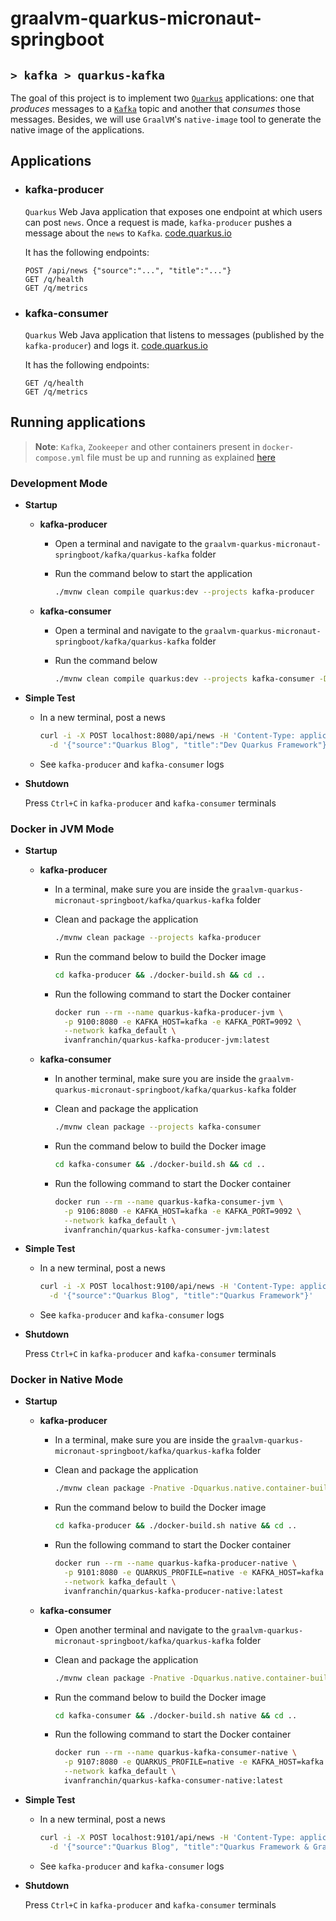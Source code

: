 # graalvm-quarkus-micronaut-springboot
## `> kafka > quarkus-kafka`

The goal of this project is to implement two [`Quarkus`](https://quarkus.io/) applications: one that _produces_ messages to a [`Kafka`](https://kafka.apache.org/) topic and another that _consumes_ those messages. Besides, we will use `GraalVM`'s `native-image` tool to generate the native image of the applications.

## Applications

- ### kafka-producer

  `Quarkus` Web Java application that exposes one endpoint at which users can post `news`. Once a request is made, `kafka-producer` pushes a message about the `news` to `Kafka`. [code.quarkus.io](https://code.quarkus.io/?g=com.ivanfranchin&a=quarkus-producer&j=17&e=hibernate-validator&e=smallrye-health&e=micrometer-registry-prometheus&e=messaging-kafka&e=rest-jackson)

  It has the following endpoints:
  ```text
  POST /api/news {"source":"...", "title":"..."}
  GET /q/health
  GET /q/metrics
  ```

- ### kafka-consumer

  `Quarkus` Web Java application that listens to messages (published by the `kafka-producer`) and logs it. [code.quarkus.io](https://code.quarkus.io/?g=com.ivanfranchin&a=quarkus-consumer&j=17&e=smallrye-health&e=micrometer-registry-prometheus&e=rest-jackson&e=messaging-kafka)

  It has the following endpoints:
  ```text
  GET /q/health
  GET /q/metrics
  ```

## Running applications

> **Note**: `Kafka`, `Zookeeper` and other containers present in `docker-compose.yml` file must be up and running as explained [here](https://github.com/ivangfr/graalvm-quarkus-micronaut-springboot/tree/master/kafka#start-environment)

### Development Mode

- **Startup**

  - **kafka-producer**

    - Open a terminal and navigate to the `graalvm-quarkus-micronaut-springboot/kafka/quarkus-kafka` folder

    - Run the command below to start the application
      ```bash
      ./mvnw clean compile quarkus:dev --projects kafka-producer
      ```

  - **kafka-consumer**

    - Open a terminal and navigate to the `graalvm-quarkus-micronaut-springboot/kafka/quarkus-kafka` folder

    - Run the command below
      ```bash
      ./mvnw clean compile quarkus:dev --projects kafka-consumer -Ddebug=5006 -Dquarkus.http.port=8081
      ```

- **Simple Test**

  - In a new terminal, post a news
    ```bash
    curl -i -X POST localhost:8080/api/news -H 'Content-Type: application/json' \
      -d '{"source":"Quarkus Blog", "title":"Dev Quarkus Framework"}'
    ```
  - See `kafka-producer` and `kafka-consumer` logs

- **Shutdown**

  Press `Ctrl+C` in `kafka-producer` and `kafka-consumer` terminals

### Docker in JVM Mode

- **Startup**

  - **kafka-producer**

    - In a terminal, make sure you are inside the `graalvm-quarkus-micronaut-springboot/kafka/quarkus-kafka` folder

    - Clean and package the application
      ```bash
      ./mvnw clean package --projects kafka-producer
      ```

    - Run the command below to build the Docker image
      ```bash
      cd kafka-producer && ./docker-build.sh && cd ..
      ```

    - Run the following command to start the Docker container
      ```bash
      docker run --rm --name quarkus-kafka-producer-jvm \
        -p 9100:8080 -e KAFKA_HOST=kafka -e KAFKA_PORT=9092 \
        --network kafka_default \
        ivanfranchin/quarkus-kafka-producer-jvm:latest
      ```

  - **kafka-consumer**

    - In another terminal, make sure you are inside the `graalvm-quarkus-micronaut-springboot/kafka/quarkus-kafka` folder

    - Clean and package the application
      ```bash
      ./mvnw clean package --projects kafka-consumer
      ```

    - Run the command below to build the Docker image
      ```bash
      cd kafka-consumer && ./docker-build.sh && cd ..
      ```

    - Run the following command to start the Docker container
      ```bash
      docker run --rm --name quarkus-kafka-consumer-jvm \
        -p 9106:8080 -e KAFKA_HOST=kafka -e KAFKA_PORT=9092 \
        --network kafka_default \
        ivanfranchin/quarkus-kafka-consumer-jvm:latest
      ```

- **Simple Test**

  - In a new terminal, post a news
    ```bash
    curl -i -X POST localhost:9100/api/news -H 'Content-Type: application/json' \
      -d '{"source":"Quarkus Blog", "title":"Quarkus Framework"}'
    ```
  - See `kafka-producer` and `kafka-consumer` logs

- **Shutdown**

  Press `Ctrl+C` in `kafka-producer` and `kafka-consumer` terminals


### Docker in Native Mode

- **Startup**

  - **kafka-producer**

    - In a terminal, make sure you are inside the `graalvm-quarkus-micronaut-springboot/kafka/quarkus-kafka` folder

    - Clean and package the application
      ```bash
      ./mvnw clean package -Pnative -Dquarkus.native.container-build=true --projects kafka-producer
      ```

    - Run the command below to build the Docker image
      ```bash
      cd kafka-producer && ./docker-build.sh native && cd ..
      ```

    - Run the following command to start the Docker container
      ```bash
      docker run --rm --name quarkus-kafka-producer-native \
        -p 9101:8080 -e QUARKUS_PROFILE=native -e KAFKA_HOST=kafka -e KAFKA_PORT=9092 \
        --network kafka_default \
        ivanfranchin/quarkus-kafka-producer-native:latest
      ```

  - **kafka-consumer**

    - Open another terminal and navigate to the `graalvm-quarkus-micronaut-springboot/kafka/quarkus-kafka` folder

    - Clean and package the application
      ```bash
      ./mvnw clean package -Pnative -Dquarkus.native.container-build=true --projects kafka-consumer
      ```

    - Run the command below to build the Docker image
      ```bash
      cd kafka-consumer && ./docker-build.sh native && cd ..
      ```

    - Run the following command to start the Docker container
      ```bash
      docker run --rm --name quarkus-kafka-consumer-native \
        -p 9107:8080 -e QUARKUS_PROFILE=native -e KAFKA_HOST=kafka -e KAFKA_PORT=9092 \
        --network kafka_default \
        ivanfranchin/quarkus-kafka-consumer-native:latest
      ```

- **Simple Test**

  - In a new terminal, post a news
    ```bash
    curl -i -X POST localhost:9101/api/news -H 'Content-Type: application/json' \
      -d '{"source":"Quarkus Blog", "title":"Quarkus Framework & GraalVM"}'
    ```
  - See `kafka-producer` and `kafka-consumer` logs

- **Shutdown**

  Press `Ctrl+C` in `kafka-producer` and `kafka-consumer` terminals
